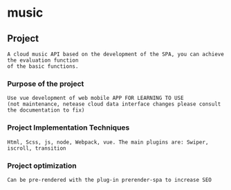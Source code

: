 # music

## Project 
```
A cloud music API based on the development of the SPA, you can achieve the evaluation function 
of the basic functions.
```

### Purpose of the project
```
Use vue development of web mobile APP FOR LEARNING TO USE 
(not maintenance, netease cloud data interface changes please consult the documentation to fix)
```

### Project Implementation Techniques
```
Html, Scss, js, node, Webpack, vue. The main plugins are: Swiper, iscroll, transition
```

### Project optimization
```
Can be pre-rendered with the plug-in prerender-spa to increase SEO
```

